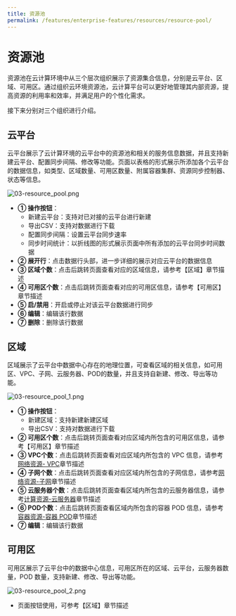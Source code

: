 ```yaml
---
title: 资源池
permalink: /features/enterprise-features/resources/resource-pool/
---
```


# 资源池

资源池在云计算环境中从三个层次组织展示了资源集合信息，分别是云平台、区域、可用区。通过组织云环境资源池，云计算平台可以更好地管理其内部资源，提高资源的利用率和效率，并满足用户的个性化需求。

接下来分别对三个组织进行介绍。

## 云平台

云平台展示了云计算环境的云平台中的资源池和相关的服务信息数据，并且支持新建云平台、配置同步间隔、修改等功能。页面以表格的形式展示所添加各个云平台的数据信息，如类型、区域数量、可用区数量、附属容器集群、资源同步控制器、状态等信息。

![03-resource_pool.png](https://yunshan-guangzhou.oss-cn-beijing.aliyuncs.com/pub/pic/20230424644643e1209c0.png)

- **① 操作按钮**：
  - 新建云平台：支持对已对接的云平台进行新建
  - 导出CSV：支持对数据进行下载
  - 配置同步间隔：设置云平台同步速率
  - 同步时间统计：以折线图的形式展示页面中所有添加的云平台同步时间数据
- **② 展开行**：点击数据行头部，进一步详细的展示对应云平台的数据信息
- **③ 区域个数**：点击后跳转页面查看对应的区域信息，请参考【区域】章节描述
- **④ 可用区个数**：点击后跳转页面查看对应的可用区信息，请参考【可用区】章节描述
- **⑤ 启/禁用**：开启或停止对该云平台数据进行同步
- **⑥ 编辑**：编辑该行数据
- **⑦ 删除**：删除该行数据

## 区域

区域展示了云平台中数据中心存在的地理位置，可查看区域的相关信息，如可用区、VPC、子网、云服务器、POD的数量，并且支持自新建、修改、导出等功能。

![03-resource_pool_1.png](https://yunshan-guangzhou.oss-cn-beijing.aliyuncs.com/pub/pic/20230424644650cec4b7f.png)

- **① 操作按钮**：
  - 新建区域：支持新建新建区域
  - 导出CSV：支持对数据进行下载
- **② 可用区个数**：点击后跳转页面查看对应区域内所包含的可用区信息，请参考【可用区】章节描述
- **③ VPC个数**：点击后跳转页面查看对应区域内所包含的 VPC 信息，请参考[网络资源- VPC](./network-resources/)章节描述
- **④ 子网个数**：点击后跳转页面查看对应区域内所包含的子网信息，请参考[网络资源-子网](./network-resources/)章节描述
- **⑤ 云服务器个数**：点击后跳转页面查看区域内所包含的云服务器信息，请参考[计算资源-云服务器](./network-resources/)章节描述
- **⑥ POD个数**：点击后跳转页面查看区域内所包含的容器 POD 信息，请参考[容器资源-容器 POD](./network-resources/)章节描述
- **⑦ 编辑**：编辑该行数据

## 可用区

可用区展示了云平台中的数据中心信息，可用区所在的区域、云平台，云服务器数量，POD 数量，支持新建、修改、导出等功能。

![03-resource_pool_2.png](https://yunshan-guangzhou.oss-cn-beijing.aliyuncs.com/pub/pic/20230425644783b74e992.png)

- 页面按钮使用，可参考【区域】章节描述